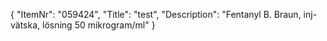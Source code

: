 {
  "ItemNr": "059424",
  "Title": "test",
  "Description": "Fentanyl B. Braun, inj-vätska, lösning 50 mikrogram/ml"
}